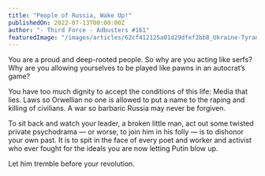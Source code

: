```yaml
---
title: "People of Russia, Wake Up!"
publishedOn: 2022-07-13T00:00:00Z
author: "- Third Force - Adbusters #161"
featuredImage: "/images/articles/62cf412125a01d29dfef2bb8_Ukraine-Tyranny-red_600_1.jpg"
---
```


You are a proud and deep-rooted people. So why are you acting like serfs? Why are you allowing yourselves to be played like pawns in an autocrat’s game?

You have too much dignity to accept the conditions of this life: Media that lies. Laws so Orwellian no one is allowed to put a name to the raping and killing of civilians. A war so barbaric Russia may never be forgiven.

To sit back and watch your leader, a broken little man, act out some twisted private psychodrama — or worse, to join him in his folly — is to dishonor your own past. It is to spit in the face of every poet and worker and activist who ever fought for the ideals you are now letting Putin blow up.

Let him tremble before your revolution.